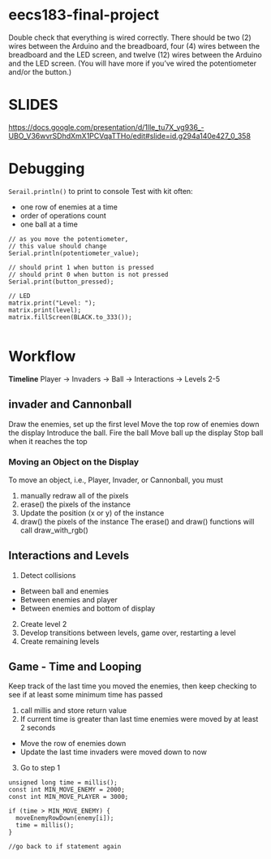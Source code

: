 # eecs183-final-project

Double check that everything is wired correctly. There should be two (2) wires between the Arduino and the breadboard, four (4) wires between the breadboard and the LED screen, and twelve (12) wires between the Arduino and the LED screen. (You will have more if you’ve wired the potentiometer and/or the button.)

# SLIDES
https://docs.google.com/presentation/d/1lle_tu7X_vg936_-UBO_V36wvrSDhdXmX1PCVqaTTHo/edit#slide=id.g294a140e427_0_358

# Debugging
`Serail.println()` to print to console
Test with kit often:
- one row of enemies at a time
- order of operations count
- one ball at a time

```arduino
// as you move the potentiometer,
// this value should change
Serial.println(potentiometer_value);

// should print 1 when button is pressed
// should print 0 when button is not pressed
Serial.print(button_pressed);

// LED
matrix.print("Level: ");
matrix.print(level);
matrix.fillScreen(BLACK.to_333());


```

# Workflow
**Timeline**
Player -> Invaders -> Ball -> Interactions -> Levels 2-5

## invader and Cannonball
Draw the enemies, set up the first level
Move the top row of enemies down the display
Introduce the ball.
Fire the ball
Move ball up the display
Stop ball when it reaches the top


### Moving an Object on the Display
To move an object, i.e., Player, Invader, or Cannonball, you must 
1. manually redraw all of the pixels
2. erase() the pixels of the instance
3. Update the position (x or y) of the instance
4. draw() the pixels of the instance
  The erase() and draw() functions will call draw_with_rgb()

## Interactions and Levels
1. Detect collisions
- Between ball and enemies
- Between enemies and player
- Between enemies and bottom of display
2. Create level 2
3. Develop transitions between levels, game over, restarting a level
4. Create remaining levels

## Game - Time and Looping
Keep track of the last time you moved the enemies, then keep checking to see if at least some minimum time has passed
1. call millis and store return value
2. If current time is greater than last time enemies were moved by at least 2 seconds
- Move the row of enemies down
- Update the last time invaders were moved down to now
3. Go to step 1
```
unsigned long time = millis();
const int MIN_MOVE_ENEMY = 2000;
const int MIN_MOVE_PLAYER = 3000;

if (time > MIN_MOVE_ENEMY) {
  moveEnemyRowDown(enemy[i]);
  time = millis();
}

//go back to if statement again
```



